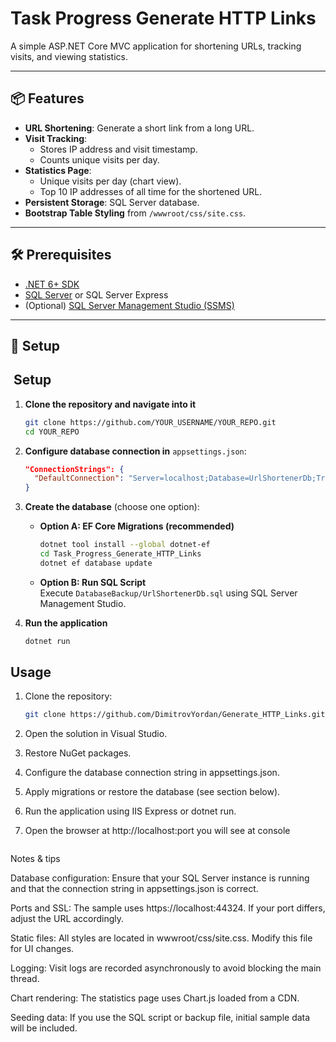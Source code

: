 # Task Progress Generate HTTP Links

A simple ASP.NET Core MVC application for shortening URLs, tracking visits, and viewing statistics.

---

## 📦 Features
- **URL Shortening**: Generate a short link from a long URL.
- **Visit Tracking**:
  - Stores IP address and visit timestamp.
  - Counts unique visits per day.
- **Statistics Page**:
  - Unique visits per day (chart view).
  - Top 10 IP addresses of all time for the shortened URL.
- **Persistent Storage**: SQL Server database.
- **Bootstrap Table Styling** from `/wwwroot/css/site.css`.

---

## 🛠 Prerequisites
- [.NET 6+ SDK](https://dotnet.microsoft.com/en-us/download)
- [SQL Server](https://www.microsoft.com/en-us/sql-server/sql-server-downloads) or SQL Server Express
- (Optional) [SQL Server Management Studio (SSMS)](https://aka.ms/ssmsfullsetup)

---

## 🚀 Setup

## ​ Setup

1. **Clone the repository and navigate into it**  
   ```bash
   git clone https://github.com/YOUR_USERNAME/YOUR_REPO.git
   cd YOUR_REPO
   ```

2. **Configure database connection in** `appsettings.json`:  
   ```json
   "ConnectionStrings": {
     "DefaultConnection": "Server=localhost;Database=UrlShortenerDb;Trusted_Connection=True;MultipleActiveResultSets=true"
   }
   ```

3. **Create the database** (choose one option):

   - **Option A: EF Core Migrations (recommended)**  
     ```bash
     dotnet tool install --global dotnet-ef
     cd Task_Progress_Generate_HTTP_Links
     dotnet ef database update
     ```

   - **Option B: Run SQL Script**  
     Execute `DatabaseBackup/UrlShortenerDb.sql` using SQL Server Management Studio.

4. **Run the application**  
   ```bash
   dotnet run
   ```

## Usage
1. Clone the repository:
   ```bash
   git clone https://github.com/DimitrovYordan/Generate_HTTP_Links.git
2. Open the solution in Visual Studio.

3. Restore NuGet packages.

4. Configure the database connection string in appsettings.json.

5. Apply migrations or restore the database (see section below).

6. Run the application using IIS Express or dotnet run.

7. Open the browser at http://localhost:port you will see at console
   ```

Notes & tips

Database configuration: Ensure that your SQL Server instance is running and that the connection string in appsettings.json is correct.

Ports and SSL: The sample uses https://localhost:44324. If your port differs, adjust the URL accordingly.

Static files: All styles are located in wwwroot/css/site.css. Modify this file for UI changes.

Logging: Visit logs are recorded asynchronously to avoid blocking the main thread.

Chart rendering: The statistics page uses Chart.js loaded from a CDN.

Seeding data: If you use the SQL script or backup file, initial sample data will be included.
